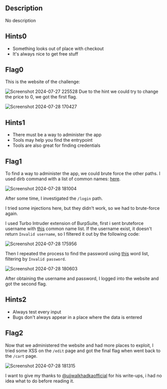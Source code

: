 ## Description
No description
## Hints0
- Something looks out of place with checkout
- It's always nice to get free stuff
## Flag0
This is the website of the challenge:

![Screenshot 2024-07-27 225528](https://github.com/user-attachments/assets/57f1c379-9db8-4a10-97b7-290ec05520cf)
Due to the hint we could try to change the price to 0, we got the first flag.

![Screenshot 2024-07-28 170427](https://github.com/user-attachments/assets/b26c0019-6ca8-4717-8b2d-a3cea0733540)
## Hints1
- There must be a way to administer the app
- Tools may help you find the entrypoint
- Tools are also great for finding credentials
## Flag1
To find a way to administer the app, we could brute force the other paths. I used dirb command with a list of common names: [here](https://github.com/danielmiessler/SecLists/tree/master/Usernames/Names).

![Screenshot 2024-07-28 181004](https://github.com/user-attachments/assets/4e52a3fe-d2fc-484d-83b4-1af95d3e23e1)

After some time, I investigated the `/login` path.

I tried some injections here, but they didn't work, so we had to brute-force again.

I used Turbo Intruder extension of BurpSuite, first i sent bruteforce username with [this](https://github.com/danielmiessler/SecLists/tree/master/Usernames/Names) common name list. If the username exist, it doesn't return `Invalid username`, so I filtered it out by the following code:

![Screenshot 2024-07-28 175956](https://github.com/user-attachments/assets/a41bd980-bde9-4335-a7f0-fb2e5cc8da8a)

Then I repeated the process to find the password using [this](https://github.com/danielmiessler/SecLists/blob/master/Passwords/Common-Credentials/10-million-password-list-top-10000.txt) word list, filtering by  `Invalid password`.

![Screenshot 2024-07-28 180603](https://github.com/user-attachments/assets/4c72e643-f6d8-4de8-b392-839767616a5e)

After obtaining the username and password, I logged into the website and got the second flag.

## Hints2
- Always test every input
- Bugs don't always appear in a place where the data is entered
## Flag2

Now that we administered the website and had more places to exploit, I tried some XSS on the `/edit` page and got the final flag when went back to the `/cart` page.

![Screenshot 2024-07-28 181315](https://github.com/user-attachments/assets/923cf927-78ae-4584-8103-1717960c0bb9)

I want to give my thanks to [@ujjwalkhadkaofficial](https://www.youtube.com/watch?v=CWTFJS9yNJA&t=118s&ab_channel=ujjwalkhadkaofficial) for his write-ups, i had no idea what to do before reading it.
